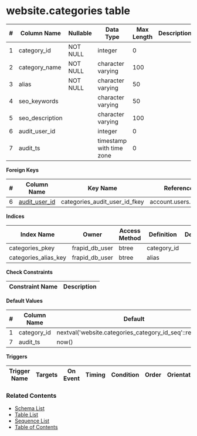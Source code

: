 # website.categories table



| # | Column Name | Nullable | Data Type | Max Length | Description |
| --- | --- | --- | --- | --- | --- |
| 1 | category_id | NOT NULL | integer | 0 |  |
| 2 | category_name | NOT NULL | character varying | 100 |  |
| 3 | alias | NOT NULL | character varying | 50 |  |
| 4 | seo_keywords |  | character varying | 50 |  |
| 5 | seo_description |  | character varying | 100 |  |
| 6 | audit_user_id |  | integer | 0 |  |
| 7 | audit_ts |  | timestamp with time zone | 0 |  |



**Foreign Keys**

| # | Column Name | Key Name | References |
| --- | --- | --- | --- |
| 6 | [audit_user_id](../account/users.md) | categories_audit_user_id_fkey | account.users.user_id |



**Indices**

| Index Name | Owner | Access Method | Definition | Description |
| --- | --- | --- | --- | --- |
| categories_pkey | frapid_db_user | btree | category_id |  |
| categories_alias_key | frapid_db_user | btree | alias |  |



**Check Constraints**

| Constraint Name | Description |
| --- | --- |



**Default Values**

| # | Column Name | Default |
| --- | --- | --- |
| 1 | category_id | nextval('website.categories_category_id_seq'::regclass) |
| 7 | audit_ts | now() |


**Triggers**

| Trigger Name | Targets | On Event | Timing | Condition | Order | Orientation | Description |
| --- | --- | --- | --- | --- | --- | --- | --- |


### Related Contents
* [Schema List](../../schemas.md)
* [Table List](../../tables.md)
* [Sequence List](../../sequences.md)
* [Table of Contents](../../README.md)
